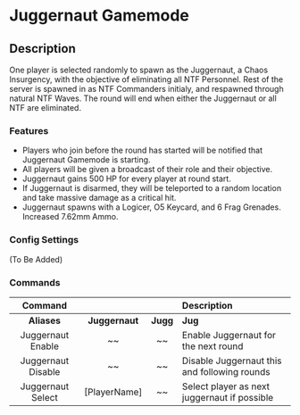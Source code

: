 Juggernaut Gamemode
======
## Description
 One player is selected randomly to spawn as the Juggernaut, a Chaos Insurgency, with the objective of eliminating all NTF Personnel.
 Rest of the server is spawned in as NTF Commanders initialy, and respawned through natural NTF Waves.
 The round will end when either the Juggernaut or all NTF are eliminated.

### Features
 - Players who join before the round has started will be notified that Juggernaut Gamemode is starting.
 - All players will be given a broadcast of their role and their objective.
 - Juggernaut gains 500 HP for every player at round start.
 - If Juggernaut is disarmed, they will be teleported to a random location and take massive damage as a critical hit.
 - Juggernaut spawns with a Logicer, O5 Keycard, and 6 Frag Grenades. Increased 7.62mm Ammo.

### Config Settings
  (To Be Added)

### Commands
  Command |  |  | Description
:---: | :---: | :---: | :------
**Aliases** | **Juggernaut** | **Jugg** | **Jug**
Juggernaut Enable | ~~ | ~~ | Enable Juggernaut for the next round
Juggernaut Disable | ~~ | ~~ | Disable Juggernaut this and following rounds
Juggernaut Select | [PlayerName] | ~~ | Select player as next juggernaut if possible
